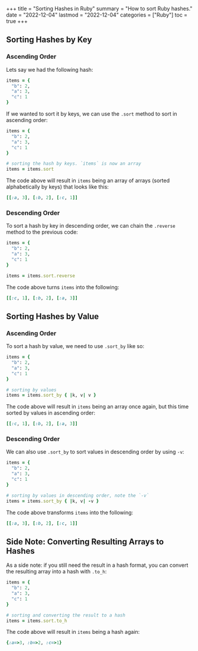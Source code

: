 +++
title = "Sorting Hashes in Ruby"
summary = "How to sort Ruby hashes."
date = "2022-12-04"
lastmod = "2022-12-04"
categories = ["Ruby"]
toc = true
+++

## Sorting Hashes by Key

### Ascending Order

Lets say we had the following hash:

```ruby
items = {
  "b": 2,
  "a": 3,
  "c": 1
}
```

If we wanted to sort it by keys, we can use the `.sort` method to sort in ascending order:

```ruby
items = {
  "b": 2,
  "a": 3,
  "c": 1
}

# sorting the hash by keys. `items` is now an array
items = items.sort
```

The code above will result in `items` being an array of arrays (sorted alphabetically by keys) that looks like this:

```ruby
[[:a, 3], [:b, 2], [:c, 1]]
```

### Descending Order

To sort a hash by key in descending order, we can chain the `.reverse` method to the previous code:

```ruby
items = {
  "b": 2,
  "a": 3,
  "c": 1
}

items = items.sort.reverse
```

The code above turns `items` into the following:

```ruby
[[:c, 1], [:b, 2], [:a, 3]]
```

## Sorting Hashes by Value

### Ascending Order

To sort a hash by value, we need to use `.sort_by` like so:

```ruby
items = {
  "b": 2,
  "a": 3,
  "c": 1
}

# sorting by values
items = items.sort_by { |k, v| v }
```

The code above will result in `items` being an array once again, but this time sorted by values in ascending order:

```ruby
[[:c, 1], [:b, 2], [:a, 3]]
```

### Descending Order

We can also use `.sort_by` to sort values in descending order by using `-v`:

```ruby
items = {
  "b": 2,
  "a": 3,
  "c": 1
}

# sorting by values in descending order, note the `-v`
items = items.sort_by { |k, v| -v }
```

The code above transforms `items` into the following:

```ruby
[[:a, 3], [:b, 2], [:c, 1]]
```

## Side Note: Converting Resulting Arrays to Hashes

As a side note: if you still need the result in a hash format, you can convert the resulting array into a hash with `.to_h`:

```ruby
items = {
  "b": 2,
  "a": 3,
  "c": 1
}

# sorting and converting the result to a hash
items = items.sort.to_h
```

The code above will result in `items` being a hash again:

```ruby
{:a=>3, :b=>2, :c=>1}
```

